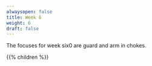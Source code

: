 ```yaml
---
alwaysopen: false
title: Week 6
weight: 6
draft: false
---
```


The focuses for week six0 are guard and arm in chokes.

{{% children %}}